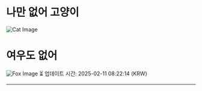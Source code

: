 
# 나만 없어 고양이

![Cat Image](https://cdn2.thecatapi.com/images/MTY3MjI1Ng.jpg)

# 여우도 없어
![Fox Image](https://randomfox.ca/images/2.jpg)
⏳ 업데이트 시간: 2025-02-11 08:22:14 (KRW)

---
